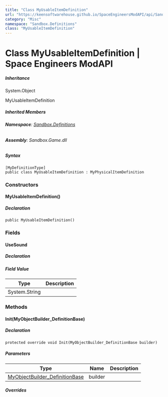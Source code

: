 ```yaml
---
title: "Class MyUsableItemDefinition"
url: "https://keensoftwarehouse.github.io/SpaceEngineersModAPI/api/Sandbox.Definitions.MyUsableItemDefinition.html"
category: "Misc"
namespace: "Sandbox.Definitions"
class: "MyUsableItemDefinition"
---
```


# Class MyUsableItemDefinition | Space Engineers ModAPI

##### Inheritance

System.Object

MyUsableItemDefinition

##### Inherited Members

###### **Namespace**: [Sandbox.Definitions](https://keensoftwarehouse.github.io/SpaceEngineersModAPI/api/Sandbox.Definitions.html)

###### **Assembly**: Sandbox.Game.dll

##### Syntax

```
[MyDefinitionType]
public class MyUsableItemDefinition : MyPhysicalItemDefinition
```

### Constructors

#### MyUsableItemDefinition()

##### Declaration

```
public MyUsableItemDefinition()
```

### Fields

#### UseSound

##### Declaration

##### Field Value

| Type | Description |
| --- | --- |
| System.String |     |

### Methods

#### Init(MyObjectBuilder\_DefinitionBase)

##### Declaration

```
protected override void Init(MyObjectBuilder_DefinitionBase builder)
```

##### Parameters

| Type | Name | Description |
| --- | --- | --- |
| [MyObjectBuilder\_DefinitionBase](https://keensoftwarehouse.github.io/SpaceEngineersModAPI/api/VRage.Game.MyObjectBuilder_DefinitionBase.html) | builder |     |

##### Overrides